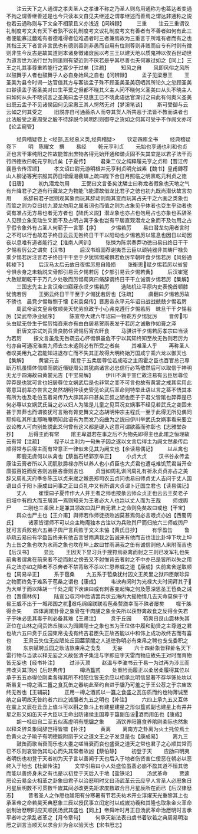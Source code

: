 <!-- { "loadSidebar": true } -->
　　注云天下之人通谓之孝夫圣人之孝谁不称之乃圣人则乌用通称为也葢达者变通不拘之谓善继善述是也今只读本文自见夫继述之谓孝继述而善焉之谓达非通称之説也若云通称则与下文全不相蒙且义亦浅近【问辨録】
　　三重
　　注云三重谓议礼制度考文夫有天下者孰不议礼制度考文议礼制度考文有善者有不善者如何有此三者便能寡过葢难有者德难得者位难遇者时三者兼焉故为三重言于所难有者而有之也其指王天下者言非言民也有德则善则非愚而自用有位则尊则非贱而自专有时则有徴则非生今反古是故其道则本诸身徴诸庻民以考三王以建天地以质鬼神以俟百世动世为道言世为法行世为则逺则有望近则不厌若是乎其尽善也夫何寡过如之【同上】三王之礼其事尊重若能行之寡少于过矣【注疏】
　　知风之自
　　风即风俗之风所以鼓舞乎人者也鼓舞乎人必自身始风之自也【问辨録】
　　孟子见梁惠王
　　王圣美为县令时谒一达官值其方与客谈孟子殊不顾圣美圣美窃哂其所论久之忽顾圣美曰甞读孟子否圣美对曰生平爱之但都不晓其义主人问不晓何义圣美曰从头不晓主人曰如何从头不晓试言之圣美曰孟子见惠王已不晓此语达官深讨之曰此有何奥义圣美曰既云孟子不见诸侯因何见梁惠王其人愕然无对【梦溪笔谈】
　　斯可受御与云云如之何其受之
　　旧説亦自可通葢杀人而夺其货人所共恶于法皆不教而诛者也此法殷受之夏周受之殷不待辞説今尚明烈则御夺之货如之何其可受乎不作阙文亦可【论孟窥管】

　　经典稽疑卷上
<经部,五经总义类,经典稽疑>
　　钦定四库全书
　　经典稽疑卷下
　　明　陈耀文　撰
　　易经
　　乾元亨利贞
　　元始也亨通也利和也贞正也言干秉纯阳之性故能首出庶物各得元始开通和谐贞固不失其宜是以君子法干而行四徳故曰乾元亨利贞矣【子夏传】
　　君秉二仪之纯粹履元亨之贞和【晋江传襄邑令传浑颂】
　　孝文诏曰尉元游明根并元亨利贞明允诚素【魏书】皇甫鏄荐山人柳泌等宪宗服其药日增燥渴裴璘上疏曰陛下合日月照临之明禀乾元利贞之徳【旧唐】
　　初九潜龙勿用
　　王弼曰文言备矣沈驎士曰称龙者假象也天地之气有升降君子之道有行藏龙之为物能飞能潜故借龙比君子之徳也初九既尚潜伏故言勿用
　　系辞曰君子居则观其象而玩其辞动则观其变而玩其占夫干之六画之类象也而筮之则为变曰初九潜龙勿用之属者词也而值之则为占象见乎体者也变生乎动者也词有准占无方易也者无方者也【陆氏义説】潜龙象也亦占也勿用占也亦象也系辞圣人见赜立象见动生爻而不及占明占寓于象也岂有平居直观潜龙之象而不及勿用之占乎假令象外有占圣人何蕲于一言耶【序】
　　夕惕若厉
　　易曰潜龙勿用者言时之不可以行也故君子终日云云无咎终日干干以阳动也夕惕若厉以隂息也因日以动因夜以息唯有道者能行之【淮南人间训】
　　张悚为陈崇奏莽功徳曰易曰终日干干夕惕若厉公之谓矣【汉书】
　　后汉书班固荐谢夷吾云臣以顽钝器非其畴尸禄负乘夕惕若厉注言君子终日干干至于夕犹怵惕戒惧若危厉早朝旰食夕惕若厉【风俗通韩棱下】
　　后汉马太后云故日夜惕厉思自降损
　　张衡思赋夕惕若厉以省諐兮惧余身之未勅説文骨部引易云夕惕若厉【夕部引易云夕惕若夤】
　　后汉崔寔大赦赋朝乾干于万几夕处敬而厉惕荀爽曰脩辞谓终日干干立诚谓夕惕若厉【集解】
　　三国志先主上言汉帝曰寤寐永叹夕惕若厉
　　选陆机让平原内史表俛首顿膝忧愧若厉
　　王弼云终日干干至于夕惕犹若厉也【注疏】
　　虞翻曰夕惕若厉故不骄也　晨竞夕惕每恻于懐【宋袁粲传】晋惠帝永平元年诏曰战战兢兢夕惕若厉
　　周武帝诏文皇帝敬顺昊天忧劳庶政予小心弗克遵行夕惕若厉　昧旦干干夕惕若厉【梁武帝浄业赋序】
　　陈宣帝大建六年诏曰一物乖方夕惕犹厉
　　晋传叩头虫赋无咎生于惕厉悔吝来亦有由白居易贺雨表发于若厉之诚散作如膏之泽
　　旧唐文宗试刘贲贤良防任贤惕厉宵衣旰食
　　马骐讲干夕惕若厉孝宗曰当读为若厉
　　按文言虽危无咎疏云心怀惕惧虽危不宁以其知终知至故无咎则若厉为句亦自可通况淮南九师去古未逺则必有所受之者矣
　　其唯圣人乎
　　再称圣人者叹美用九之君能知进退存亡而不失其正故得大明终始万国咸宁乘六龙以御天也【集解】
　　黄裳元吉
　　隂登于五柔居尊位若成昭之主周霍之臣也百官总己専断万机虽情体信顺而貌近僭疑周公其犹病诸言必忠信行必笃敬然后可以取信于神明无尤于四海故曰黄裳元吉【干宝易解】
　　伊川不满于宣仁故注易有云臣居尊位羿莽是也犹可言也妇居尊位女娲武后是也非常之变不可言也故有黄裳之戒其实用此寄意耳前辈亦尝言之矣然胡明仲读史管见论武后革命则特举此语以言之葢不悟其本有所为也及毛伯玉着易传乃大辟其非曰甚矣正叔之陋也臣子于君父皆隂也羿莽是已何必専以女娲武氏当之必以妇人为隂是儿童之见耳况女娲事不经见若武氏之变固未甚于羿莽也而谓彼犹可言殆有胥吏舞文之态胡明仲宗主程氏一至于此得无所见偶同耶抑私其所主耶晦庵明知此语有为而发乃宛曲为之説曰伊川举武氏女娲事看来要立议论教人可向别处説此爻何曾有这义都是硬入这意可谓欲葢而弥彰也【志雅堂杂抄】
　　后得主而有常
　　隂主卑退若在事之后不为物先即得主也此隂之恒理故云有常【注疏】
　　程子以主利为一句朱子因之遂以文言后得主为阙文然彖传后顺得常与后得主而有常意正一律似未见其为阙文也【余读易偶记】
　　以从禽也
　　即鹿无虞何以从禽也【蔡邕石经郭京举正】
　　小贞大贞
　　汉书谷永传孟康注云膏者所以入润肌肤爵禄亦所以养人也小贞臣也大贞君也遭屯难饥荒君当开仓廪振百姓而反吝则凶臣吝啬则吉也
　　贞当如周礼训问周礼有祈永贞贞亦占之美辞又周礼天府季冬陈玉以贞来嵗之媺恶郑司农云贞问也易曰师贞丈人吉问于丈人国语曰贞于阳卜康成曰问事之正曰贞礼中又有所谓大贞谓卜迁国立君也【读易偶记】
　　丈人
　　崔憬曰子夏传作大人并王者之师也按彖云师众贞正也云云王矣老子曰域中有四大而王居其一焉则知夫为王者必大人也岂以丈人而为王哉
　　师或舆尸
　　二刚也三柔居上是兼其领故曰舆尸若无君上之命则免矣故曰或也【干宝】
　　舆众也尸主也【王介甫】舆师若作师徒挠败凶莫甚焉何必言艰贞亦凶【西蜀周氏】
　　诸家皆谓师不可以众主晦庵独本古注以为兵败舆尸而归按六三师或舆尸犹可言兵败若六五弟子舆尸言兵败于文义未恊【黄氏日抄】
　　有孚盈缶
　　鲁恭疏云易曰有孚盈缶终来有他吉言甘雨满我之缶诚来有他而吉也注比卦坤下坎上坤为土缶之象也坎为水雨之象也坎在坤上故曰甘雨满我之缶有诚信则他人来附而吉也【后汉书】
　　显比
　　王因天下显习兵于搜狩焉驱禽而射之三则已发军礼也失前禽者谓禽在前来者不逆而射之傍去又不射惟背去者射之不中亦已是皆所以失之用兵之法亦如之降者不杀奔者不禁背敌不杀以仁恩养威之道【康成】失前禽舍逆取顺也【周易举正】
　　系于苞桑
　　九五系于苞桑犹纣囚文王羑里之狱四臣献珍异之物而终免于难系于苞桑之谓也【康成】
　　韦谀冉闵时为光禄大夫时闵拜其子为大单于而以降胡一千处之麾下谀谏曰或有刺客变起悔之何及愿深思圣王苞桑之诫也【晋儒林传】
　　陆宣公収河中后请罢兵状云海内大摇物情几去天命莫保于寸晷王威不出于一城邦国之杌艰屯绵绵联联若苞桑赘旒幸而不殊者屡矣
　　噬干胏得金矢
　　四体离隂卦骨之象骨在干肉脯之象金矢所以获野禽故食之反得金矢君子于味必思其毒于利必备其难【王肃注】
　　贲于丘园
　　荀爽曰艮山震林失其正位在山林之间贲饰丘陵以为园圃隠士之象也五为王位体中履和勤贤之主尊道之君也故六五曰贲于丘园束帛戋戋有终吉君臣失正故吝能以中和饰上成功故终吉而有喜也
　　王肃云失位无应陋处丘园葢蒙闇之人道徳弥明必有束帛之聘也戋戋委积之貌
　　东京赋聘丘园之耿洁旅束帛之戋戋
　　无妄
　　六十四卦象皆释卦名天下雷行物与当读以释无妄之义故张清子集注与字即应字天雷而物应故先王对时而育物皆无妄也【经书补注】
　　过渉灭顶
　　赵温与李漼书云于易一为过再为涉三而弗改灭其顶凶【后赵典传】
　　樽酒簋贰
　　处重险而履正以柔居柔履得其位以承于五五亦得位刚柔各得其所不相犯位皆无余应以相承比明信显著不存华饰处坎以斯虽复一樽之酒二簋之食瓦缶之器纳此至约自进于牖乃可羞之于王公荐之于宗庙故终无咎也【王辅嗣】
　　正用一樽之酒贰以一簋之食盛之瓦缶质而约也物薄诚至纳之自明故无咎约者六四之诚牖者九五之明也【补注】
　　六四上承九五又互体在震上又辰在丑丑上值斗可以斟之象斗上有建星建星之形似簋贰副也建星上有井井星之形又如缶天子大臣以王命出防诸侯主国尊于簋副缶设酒而用缶也【康成】
　　胡一桂曰自二至五似离虚明有牕牖之象
　　酒饮养阳簋食养隂刚柔际也然象以释爻辞爻象同辞岂得皆错【补注】
　　黄离
　　离南方之卦离为火土托位焉土色黄火之子喻子有明徳能附丽于父之道文王之子发旦是也【康成易】
　　离九三
　　鼓缶而歌当衰而乐也大耋之嗟当衰而哀也盛衰之道天之常也君子之心顺其常而已不乐则哀皆伪其动心而失其常者故凶【蔡伯静】
　　初登于天
　　应劭曰明夷者明伤也初登于天者初为天子言以善闻于天也后入于地者伤贤害仁佞恶在朝必以恶终入于地也【杜邺传注】
　　文举引易曰小人处盛位虽髙必崩不盈其道不恒其徳而能以善终身未之有也是以初登于天后入于地【盐铁论】
　　汤武革命
　　贾逵厯论云易金火相革之卦象曰君子以治厯明时又曰汤武革云云应乎人言圣人必厯象日月星辰明数不可贯数千嵗其间必改更先距求度数取合日月星辰所在而已【后汉律厯志】
　　昔者圣人之作厯也隂阳有分寒暑有节若夫祐术开业淳燿天光重黎其上也承圣帝之命若昊天典厯象三辰以授民事立闰定时以成嵗功羲和其隆也取象金火革命创制治厯明时应天顺民汤武其盛也【同上】帝舜叶时月正日汤武革命治厯明时言承平者叶之承乱者革之【月令章句】
　　何承天新法表曰虞书着钦若之典周易明治厯之训言当顺天以求合非为合以验天也【宋书厯志】
